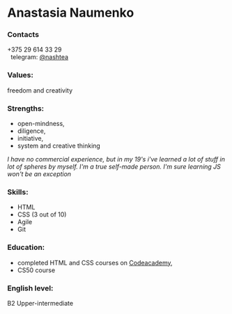 # Anastasia Naumenko
### Contacts
+375 29 614 33 29   
&nbsp; 
telegram: [@nashtea](https://t.me/nashtea)
### Values: 
freedom and creativity
### Strengths: 
* open-mindness, 
* diligence,
* initiative, 
* system and creative thinking
&nbsp; 

*I have no commercial experience, but in my 19's i've learned a lot of stuff in lot of spheres by myself. I'm a true self-made person. I'm sure learning JS won't be an exception*
### Skills: 
* HTML 
* CSS (3 out of 10) 
* Agile
* Git
### Education: 
* completed HTML and CSS courses on [Codeacademy](https://codeacademy.com), 
* CS50 course
### English level: 
B2 Upper-intermediate
